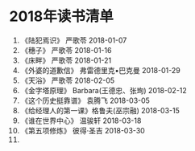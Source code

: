 # 2018年读书清单
1. 《陆犯焉识》     严歌苓               2018-01-07  
2. 《穗子》        严歌苓               2018-01-16  
3. 《床畔》        严歌苓               2018-01-21  
4. 《外婆的道歉信》 弗雷德里克•巴克曼      2018-01-29  
5. 《天浴》        严歌苓               2018-02-05  
6. 《金字塔原理》  Barbara(王德忠、张珣)  2018-02-12  
7. 《这个历史挺靠谱》  袁腾飞             2018-03-05  
8. 《给经理人的第一课》格鲁夫(巫宗融)      2018-03-15  
9. 《谁在世界中心》   温骏轩             2018-03-18  
10. 《第五项修炼》 彼得·圣吉             2018-03-30  
11. 
